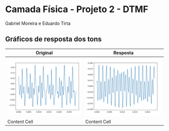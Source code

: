 # Camada Física - Projeto 2 - DTMF
Gabriel Moreira e Eduardo Tirta

## Gráficos de resposta dos tons


| Original      | Resposta      |
| ------------- | ------------- |
| ![Tom número 1](imgs/tone1.png)  | ![Tom número 2](imgs/tones2.png) |
| Content Cell  | Content Cell  |

 
